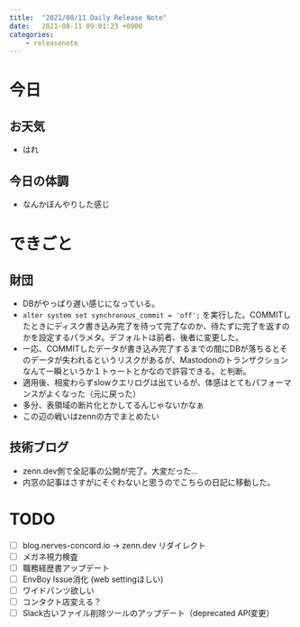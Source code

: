 ```yaml
---
title:  "2021/08/11 Daily Release Note"
date:   2021-08-11 09:01:23 +0900
categories:
    - releasenote
---
```

# 今日

## お天気

* はれ

## 今日の体調

* なんかぼんやりした感じ

# できごと

## 財団

* DBがやっぱり遅い感じになっている。
* `alter system set synchronous_commit = 'off';` を実行した。COMMITしたときにディスク書き込み完了を待って完了なのか、待たずに完了を返すのかを設定するパラメタ。デフォルトは前者、後者に変更した。
* 一応、COMMITしたデータが書き込み完了するまでの間にDBが落ちるとそのデータが失われるというリスクがあるが、Mastodonのトランザクションなんて一瞬というか１トゥートとかなので許容できる。と判断。
* 適用後、相変わらずslowクエリログは出ているが、体感はとてもパフォーマンスがよくなった（元に戻った）
* 多分、表領域の断片化とかしてるんじゃないかなぁ
* この辺の戦いはzennの方でまとめたい

## 技術ブログ

* zenn.dev側で全記事の公開が完了。大変だった…
* 内窓の記事はさすがにそぐわないと思うのでこちらの日記に移動した。

# TODO 

- [ ] blog.nerves-concord.io -> zenn.dev リダイレクト
- [ ] メガネ視力検査
- [ ] 職務経歴書アップデート
- [ ] EnvBoy Issue消化 (web settingほしい)
- [ ] ワイドパンツ欲しい
- [ ] コンタクト店変える？
- [ ] Slack古いファイル削除ツールのアップデート（deprecated API変更）
